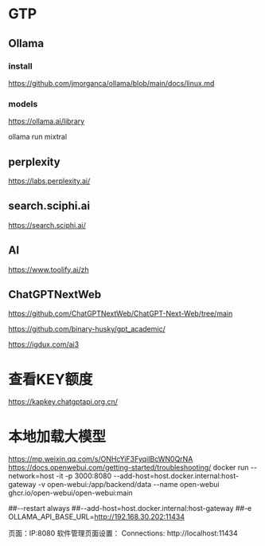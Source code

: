 # GTP

## Ollama
### install
https://github.com/jmorganca/ollama/blob/main/docs/linux.md
### models
https://ollama.ai/library  

ollama run mixtral
## perplexity
https://labs.perplexity.ai/
## search.sciphi.ai
https://search.sciphi.ai/

## AI
https://www.toolify.ai/zh

## ChatGPTNextWeb
https://github.com/ChatGPTNextWeb/ChatGPT-Next-Web/tree/main

https://github.com/binary-husky/gpt_academic/

https://igdux.com/ai3


# 查看KEY额度
https://kapkey.chatgptapi.org.cn/


# 本地加载大模型
https://mp.weixin.qq.com/s/ONHcYiF3FyqiIBcWN0QrNA
https://docs.openwebui.com/getting-started/troubleshooting/
docker run --network=host -it  -p 3000:8080 --add-host=host.docker.internal:host-gateway  -v open-webui:/app/backend/data --name open-webui  ghcr.io/open-webui/open-webui:main 

##--restart always 
##--add-host=host.docker.internal:host-gateway
##-e OLLAMA_API_BASE_URL=http://192.168.30.202:11434 

页面：IP:8080
软件管理页面设置：
Connections:  http://localhost:11434


